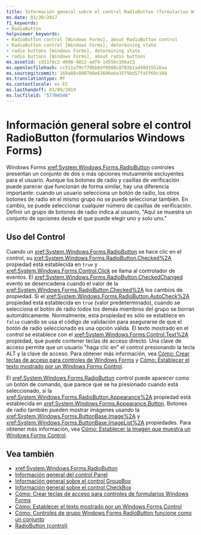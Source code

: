 ```yaml
---
title: Información general sobre el control RadioButton (formularios Windows Forms)
ms.date: 03/30/2017
f1_keywords:
- RadioButton
helpviewer_keywords:
- RadioButton control [Windows Forms], about RadioButton control
- RadioButton control [Windows Forms], determining state
- radio buttons [Windows Forms], determining state
- radio buttons [Windows Forms], about radio buttons
ms.assetid: cd11f0c2-d098-4022-adf9-1455bc166a13
ms.openlocfilehash: cc511a79cf70bb8df8980c8703b1ad49d15516aa
ms.sourcegitcommit: 160a88c8087b0e63606e6e35f9bd57fa5f69c168
ms.translationtype: MT
ms.contentlocale: es-ES
ms.lasthandoff: 03/09/2019
ms.locfileid: "57704546"
---
```

# <a name="radiobutton-control-overview-windows-forms"></a>Información general sobre el control RadioButton (formularios Windows Forms)
Windows Forms <xref:System.Windows.Forms.RadioButton> controles presentan un conjunto de dos o más opciones mutuamente excluyentes para el usuario. Aunque los botones de radio y casillas de verificación puede parecer que funcionan de forma similar, hay una diferencia importante: cuando un usuario selecciona un botón de radio, los otros botones de radio en el mismo grupo no se puede seleccionar también. En cambio, se puede seleccionar cualquier número de casillas de verificación. Definir un grupo de botones de radio indica al usuario, "Aquí se muestra un conjunto de opciones desde el que puede elegir uno y solo uno."  
  
## <a name="using-the-control"></a>Uso del Control  
 Cuando un <xref:System.Windows.Forms.RadioButton> se hace clic en el control, su <xref:System.Windows.Forms.RadioButton.Checked%2A> propiedad está establecida en `true` y <xref:System.Windows.Forms.Control.Click> se llama al controlador de eventos. El <xref:System.Windows.Forms.RadioButton.CheckedChanged> evento se desencadena cuando el valor de la <xref:System.Windows.Forms.RadioButton.Checked%2A> los cambios de propiedad. Si el <xref:System.Windows.Forms.RadioButton.AutoCheck%2A> propiedad está establecida en `true` (valor predeterminado), cuando se selecciona el botón de radio todos los demás miembros del grupo se borran automáticamente. Normalmente, esta propiedad es sólo se establece en `false` cuando se usa el código de validación para asegurarse de que el botón de radio seleccionado es una opción válida. El texto mostrado en el control se establece con el <xref:System.Windows.Forms.Control.Text%2A> propiedad, que puede contener teclas de acceso directo. Una clave de acceso permite que un usuario "haga clic en" el control presionando la tecla ALT y la clave de acceso. Para obtener más información, vea [Cómo: Crear teclas de acceso para controles de Windows Forms](how-to-create-access-keys-for-windows-forms-controls.md) y [Cómo: Establecer el texto mostrado por un Windows Forms Control](how-to-set-the-text-displayed-by-a-windows-forms-control.md).  
  
 El <xref:System.Windows.Forms.RadioButton> control puede aparecer como un botón de comando, que parece que se ha presionado cuando está seleccionado, si la <xref:System.Windows.Forms.RadioButton.Appearance%2A> propiedad está establecida en <xref:System.Windows.Forms.Appearance.Button>. Botones de radio también pueden mostrar imágenes usando la <xref:System.Windows.Forms.ButtonBase.Image%2A> y <xref:System.Windows.Forms.ButtonBase.ImageList%2A> propiedades. Para obtener más información, vea [Cómo: Establecer la imagen que muestra un Windows Forms Control](how-to-set-the-image-displayed-by-a-windows-forms-control.md).  
  
## <a name="see-also"></a>Vea también
- <xref:System.Windows.Forms.RadioButton>
- [Información general del control Panel](panel-control-overview-windows-forms.md)
- [Información general sobre el control GroupBox](groupbox-control-overview-windows-forms.md)
- [Información general sobre el control CheckBox](checkbox-control-overview-windows-forms.md)
- [Cómo: Crear teclas de acceso para controles de formularios Windows Forms](how-to-create-access-keys-for-windows-forms-controls.md)
- [Cómo: Establecer el texto mostrado por un Windows Forms Control](how-to-set-the-text-displayed-by-a-windows-forms-control.md)
- [Cómo: Controles de grupo Windows Forms RadioButton funcione como un conjunto](how-to-group-windows-forms-radiobutton-controls-to-function-as-a-set.md)
- [RadioButton (control)](radiobutton-control-windows-forms.md)
